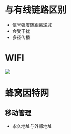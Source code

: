 # 与有线链路区别

- 信号强度随距离递减
- 会受干扰
- 多径传播

# WIFI

![](https://gss0.baidu.com/94o3dSag_xI4khGko9WTAnF6hhy/zhidao/wh%3D600%2C800/sign=704185130f3b5bb5be8228f806e3f901/b21c8701a18b87d67f0a2fa70b0828381f30fd3a.jpg)

# 蜂窝因特网

## 移动管理

- 永久地址与外部地址